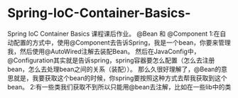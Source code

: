 # Spring-IoC-Container-Basics-
Spring IoC Container Basics 课程课后作业。
@Bean 和 @Component
1:在自动配置的方式中，使用@Component去告诉Spring，我是一个bean，你要来管理我，然后使用@AutoWired注解去装配Bean。
然后在JavaConfig中，@Configuration其实就是告诉spring，spring容器要怎么配置（怎么去注册bean，怎么去处理bean之间的关系（装配））。
那么久很好理解了，@Bean的意思就是，我要获取这个bean的时候，你spring要按照这种方式去帮我获取到这个bean。
2:有一些类我们获取不到所以只能用@bean去注解，比如在一些lib中的类


